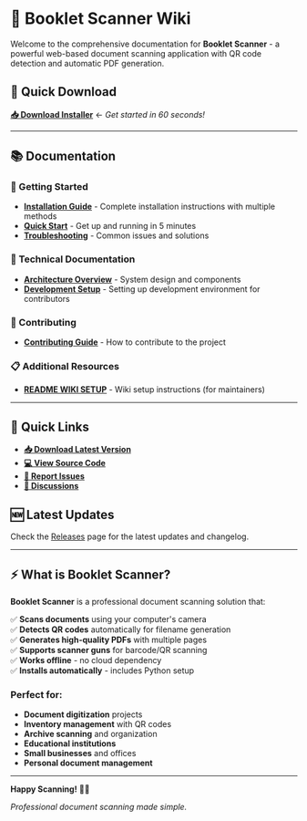 # 📖 Booklet Scanner Wiki

Welcome to the comprehensive documentation for **Booklet Scanner** - a powerful web-based document scanning application with QR code detection and automatic PDF generation.

## 🚀 **Quick Download**

**[📥 Download Installer](https://github.com/sunny-nanade/BookletDC/raw/main/install-booklet-scanner.bat)** ← *Get started in 60 seconds!*

---

## 📚 Documentation

### 🚀 Getting Started
- **[Installation Guide](Installation-Guide)** - Complete installation instructions with multiple methods
- **[Quick Start](Quick-Start)** - Get up and running in 5 minutes
- **[Troubleshooting](Troubleshooting)** - Common issues and solutions

### 🔧 Technical Documentation
- **[Architecture Overview](Architecture‐Overview)** - System design and components
- **[Development Setup](Development‐Setup)** - Setting up development environment for contributors

### 🤝 Contributing
- **[Contributing Guide](Contributing‐Guide)** - How to contribute to the project

### 📋 Additional Resources
- **[README WIKI SETUP](README‐WIKI‐SETUP)** - Wiki setup instructions (for maintainers)

---

## 🎯 Quick Links

- **[📥 Download Latest Version](https://github.com/sunny-nanade/BookletDC/raw/main/install-booklet-scanner.bat)**
- **[💻 View Source Code](https://github.com/sunny-nanade/BookletDC)**
- **[🐛 Report Issues](https://github.com/sunny-nanade/BookletDC/issues)**
- **[💬 Discussions](https://github.com/sunny-nanade/BookletDC/discussions)**

## 🆕 Latest Updates

Check the [Releases](https://github.com/sunny-nanade/BookletDC/releases) page for the latest updates and changelog.

---

## ⚡ What is Booklet Scanner?

**Booklet Scanner** is a professional document scanning solution that:

✅ **Scans documents** using your computer's camera  
✅ **Detects QR codes** automatically for filename generation  
✅ **Generates high-quality PDFs** with multiple pages  
✅ **Supports scanner guns** for barcode/QR scanning  
✅ **Works offline** - no cloud dependency  
✅ **Installs automatically** - includes Python setup  

### Perfect for:
- **Document digitization** projects
- **Inventory management** with QR codes
- **Archive scanning** and organization
- **Educational institutions** 
- **Small businesses** and offices
- **Personal document management**

---

**Happy Scanning!** 📸✨

*Professional document scanning made simple.*
